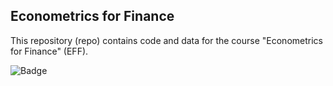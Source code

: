 ## Econometrics for Finance

This repository (repo) contains code and data for the course "Econometrics for Finance" (EFF).


![Badge](https://hitscounter.dev/api/hit?url=https%3A%2F%2Fgithub.com%2F4db83%2FEFF-code&label=Hits&icon=github&color=%23198754&message=&style=flat&tz=UTC)
